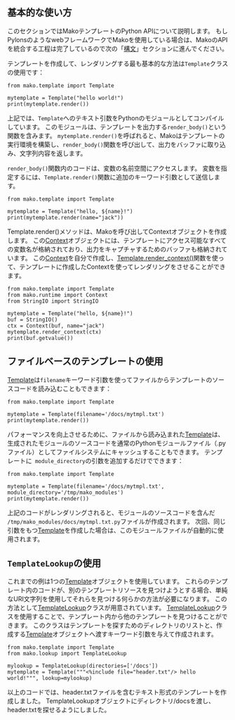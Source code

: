 ## 基本的な使い方
このセクションではMakoテンプレートのPython APIについて説明します。
もしPylonsのようなwebフレームワークでMakoを使用している場合は、MakoのAPIを統合する工程は完了しているので次の「[構文]()」セクションに進んでください。

テンプレートを作成して、レンダリングする最も基本的な方法は```Template```クラスの使用です：
```
from mako.template import Template

mytemplate = Template("hello world!")
print(mytemplate.render())
```

上記では、```Template```へのテキスト引数をPythonのモジュールとしてコンパイルしています。
このモジュールは、テンプレートを出力する```render_body()```という関数を含みます。
```mytemplate.render()```を呼ばれると、Makoはテンプレートの実行環境を構築し、```render_body()```関数を呼び出して、出力をバッファに取り込み、文字列内容を返します。

```render_body()```関数内のコードは、変数の名前空間にアクセスします。
変数を指定するには、```Template.render()```関数に追加のキーワード引数として送信します。
```
from mako.template import Template

mytemplate = Template("hello, ${name}!")
print(mytemplate.render(name="jack"))
```

Template.render()メソッドは、Makoを呼び出してContextオブジェクトを作成します。
この[Context]()オブジェクトには、テンプレートにアクセス可能なすべての変数名が格納されており、出力をキャプチャするためのバッファも格納されています。
この[Context]()を自分で作成し、[Template.render_context()]()関数を使って、テンプレートに作成したContextを使ってレンダリングをさせることができます。
```
from mako.template import Template
from mako.runtime import Context
from StringIO import StringIO

mytemplate = Template("hello, ${name}!")
buf = StringIO()
ctx = Context(buf, name="jack")
mytemplate.render_context(ctx)
print(buf.getvalue())
```

## ファイルベースのテンプレートの使用
[Template]()は```filename```キーワード引数を使ってファイルからテンプレートのソースコードを読み込むこともできます：
```
from mako.template import Template

mytemplate = Template(filename='/docs/mytmpl.txt')
print(mytemplate.render())
```

パフォーマンスを向上させるために、ファイルから読み込まれた[Template]()は、生成されたモジュールのソースコードを通常のPythonモジュールファイル（.pyファイル）としてファイルシステムにキャッシュすることもできます。
テンプレートに``` module_directory```の引数を追加するだけでできます：
```
from mako.template import Template

mytemplate = Template(filename='/docs/mytmpl.txt', module_directory='/tmp/mako_modules')
print(mytemplate.render())
```

上記のコードがレンダリングされると、モジュールのソースコードを含んだ``` /tmp/mako_modules/docs/mytmpl.txt.py```ファイルが作成されます。
次回、同じ引数をもつ[Template]()を作成した場合は、このモジュールファイルが自動的に使用されます。

## ```TemplateLookup```の使用
これまでの例は1つの[Template]()オブジェクトを使用しています。
これらのテンプレート内のコードが、別のテンプレートリソースを見つけようとする場合、単純なURI文字列を使用してそれらを見つける何らかの方法が必要になります。
この方法として[TemplateLookup]()クラスが用意されています。
[TemplateLookup]()クラスを使用することで、テンプレート内から他のテンプレートを見つけることができます。
このクラスはテンプレートを探すためのディレクトリのリストと、作成する[Template]()オブジェクトへ渡すキーワード引数を与えて作成されます。
```
from mako.template import Template
from mako.lookup import TemplateLookup

mylookup = TemplateLookup(directories=['/docs'])
mytemplate = Template("""<%include file="header.txt"/> hello world!""", lookup=mylookup)
```

以上のコードでは、header.txtファイルを含むテキスト形式のテンプレートを作成しました。
TemplateLookupオブジェクトにディレクトリ/docsを渡し、header.txtを探せるようにしました。
